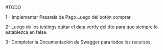 #TODO

1 - Implementar Pasarela de Pago Luego del botón comprar.

2-  Luego de los testings quitar el data.verify del dto para que siempre lo establezca en false.    

3- Completar la Documentación de Swagger para todos los recursos.

